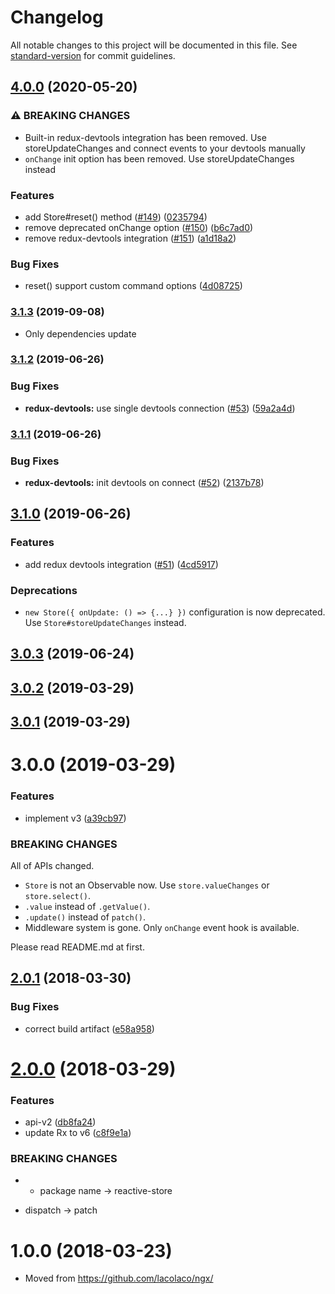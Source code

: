 # Changelog

All notable changes to this project will be documented in this file. See [standard-version](https://github.com/conventional-changelog/standard-version) for commit guidelines.

## [4.0.0](https://github.com/lacolaco/reactive-store/compare/v3.1.3...v4.0.0) (2020-05-20)


### ⚠ BREAKING CHANGES

* Built-in redux-devtools integration has been removed. Use storeUpdateChanges and connect events to your devtools manually
* `onChange` init option has been removed. Use storeUpdateChanges instead

### Features

* add Store#reset() method ([#149](https://github.com/lacolaco/reactive-store/issues/149)) ([0235794](https://github.com/lacolaco/reactive-store/commit/02357946b8980219a46465a70b4d7b99553be7f9))
* remove deprecated onChange option ([#150](https://github.com/lacolaco/reactive-store/issues/150)) ([b6c7ad0](https://github.com/lacolaco/reactive-store/commit/b6c7ad01b7ded8b46080c3a89414b7a3174dd356))
* remove redux-devtools integration ([#151](https://github.com/lacolaco/reactive-store/issues/151)) ([a1d18a2](https://github.com/lacolaco/reactive-store/commit/a1d18a21879628ee3cac840d2f955bbb31a4b029))


### Bug Fixes

* reset() support custom command options ([4d08725](https://github.com/lacolaco/reactive-store/commit/4d087254a6e6872fd00ad60f9d716a2b830720da))

### [3.1.3](https://github.com/lacolaco/reactive-store/compare/v3.1.2...v3.1.3) (2019-09-08)

* Only dependencies update

### [3.1.2](https://github.com/lacolaco/reactive-store/compare/v3.1.1...v3.1.2) (2019-06-26)


### Bug Fixes

* **redux-devtools:** use single devtools connection ([#53](https://github.com/lacolaco/reactive-store/issues/53)) ([59a2a4d](https://github.com/lacolaco/reactive-store/commit/59a2a4d))



### [3.1.1](https://github.com/lacolaco/reactive-store/compare/v3.1.0...v3.1.1) (2019-06-26)


### Bug Fixes

* **redux-devtools:** init devtools on connect ([#52](https://github.com/lacolaco/reactive-store/issues/52)) ([2137b78](https://github.com/lacolaco/reactive-store/commit/2137b78))



## [3.1.0](https://github.com/lacolaco/reactive-store/compare/v3.0.3...v3.1.0) (2019-06-26)


### Features

* add redux devtools integration ([#51](https://github.com/lacolaco/reactive-store/issues/51)) ([4cd5917](https://github.com/lacolaco/reactive-store/commit/4cd5917))


### Deprecations

* `new Store({ onUpdate: () => {...} })` configuration is now deprecated. Use `Store#storeUpdateChanges` instead. 


## [3.0.3](https://github.com/lacolaco/reactive-store/compare/v3.0.2...v3.0.3) (2019-06-24)

## [3.0.2](https://github.com/lacolaco/reactive-store/compare/v3.0.1...v3.0.2) (2019-03-29)



<a name="3.0.1"></a>
## [3.0.1](https://github.com/lacolaco/reactive-store/compare/v3.0.0...v3.0.1) (2019-03-29)



<a name="3.0.0"></a>
# 3.0.0 (2019-03-29)


### Features

* implement v3 ([a39cb97](https://github.com/lacolaco/reactive-store/commit/a39cb97))


### BREAKING CHANGES

All of APIs changed. 

- `Store` is not an Observable now. Use `store.valueChanges` or `store.select()`.
- `.value` instead of `.getValue()`.
- `.update()` instead of `patch()`.
- Middleware system is gone. Only `onChange` event hook is available.

Please read README.md at first.
 

<a name="2.0.1"></a>
## [2.0.1](https://github.com/lacolaco/reactive-store/compare/v2.0.0...v2.0.1) (2018-03-30)


### Bug Fixes

* correct build artifact ([e58a958](https://github.com/lacolaco/reactive-store/commit/e58a958))



<a name="2.0.0"></a>
# [2.0.0](https://github.com/lacolaco/reactive-store/compare/v1.0.0...v2.0.0) (2018-03-29)


### Features

* api-v2 ([db8fa24](https://github.com/lacolaco/reactive-store/commit/db8fa24))
* update Rx to v6 ([c8f9e1a](https://github.com/lacolaco/reactive-store/commit/c8f9e1a))


### BREAKING CHANGES

* - package name -> reactive-store
- dispatch -> patch



<a name="1.0.0"></a>

# 1.0.0 (2018-03-23)

* Moved from https://github.com/lacolaco/ngx/
